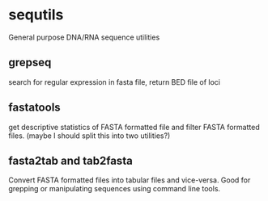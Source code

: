 # sequtils
General purpose DNA/RNA sequence utilities

## grepseq
search for regular expression in fasta file, return BED file of loci

## fastatools
get descriptive statistics of FASTA formatted file and filter FASTA formatted files. (maybe I should split this into two utilities?)

## fasta2tab and tab2fasta
Convert FASTA formatted files into tabular files and vice-versa.  Good for grepping or manipulating sequences using command line tools.